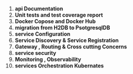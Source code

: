 
1. **api Documentation**
2. **Unit tests and test coverage report**
3. **Docker Copose and Docker Hub**
4. **migration from H2DB to PsotgresqlDB**
5. **service Configuration**
6. **Service Discovery & Service Registration**
7. **Gateway , Routing & Cross cutting Concerns**
8. **service security** 
9. **Monitoring , Observability** 
10. **services Orchestration Kubernates**
